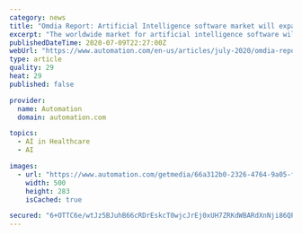 ```yaml
---
category: news
title: "Omdia Report: Artificial Intelligence software market will expand to $98.8 billion by 2025"
excerpt: "The worldwide market for artificial intelligence software will expand to $98.8 billion by 2025, rising by a factor of six from $16.4 billion in 2019—despite the varying effects of the COVID-19 pandemic across different industries,"
publishedDateTime: 2020-07-09T22:27:00Z
webUrl: "https://www.automation.com/en-us/articles/july-2020/omdia-report-artificial-intelligence-software-mark"
type: article
quality: 29
heat: 29
published: false

provider:
  name: Automation
  domain: automation.com

topics:
  - AI in Healthcare
  - AI

images:
  - url: "https://www.automation.com/getmedia/66a312b0-2326-4764-9a05-fb17bb285556/at-software.png?width=500&height=283&ext=.png"
    width: 500
    height: 283
    isCached: true

secured: "6+OTTC6e/wtJz5BJuhB66cRDrEskcT0wjcJrEj0xUH7ZRKdWBARdXnNji86QPV4aZ7t71uPTm+4ZVsi7CHlsN0Y7Yw5DqV5yS/kquBteXJuVMqwUYnsxPOHZOmE0Xuywms8DX5nElBSNBQIw3fmRtIupRfYVcj+b++YWKbfKoNqm/G7iQOA/t7t9HW1Hj9yJYbhQyNJdEguCqZ+b/8C6uH1mEifqeyb30YvOr2PiQg9L9l0yAhOCO2krui1JH4fJFbDe8ReNp0hWsS/Nu1AK0Ysfdme6B/mM/SfTTD5EAHhUgsPcLBqLDhFHT32s0PlU8j6KaefVUfXBWJpex5BDjQ==;StGqWNPfwLesHA+QKEr6Pw=="
---
```


